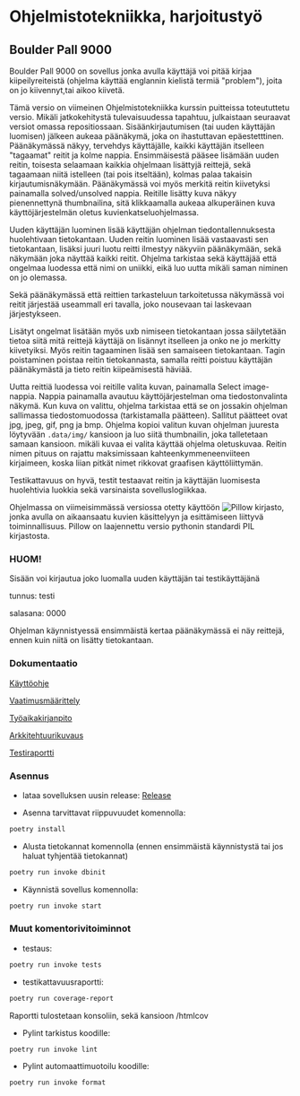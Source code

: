 # Ohjelmistotekniikka, harjoitustyö

## Boulder Pall 9000
 Boulder Pall 9000 on sovellus jonka avulla käyttäjä voi pitää kirjaa kiipeilyreiteistä (ohjelma käyttää englannin kielistä termiä "problem"), joita on jo kiivennyt,tai aikoo kiivetä.

 Tämä versio on viimeinen Ohjelmistotekniikka kurssin puitteissa toteututtetu versio. Mikäli jatkokehitystä tulevaisuudessa tapahtuu, julkaistaan seuraavat versiot omassa repositiossaan. Sisäänkirjautumisen (tai uuden käyttäjän luomisen) jälkeen aukeaa päänäkymä, joka on ihastuttavan epäestetttinen. Päänäkymässä näkyy, tervehdys käyttäjälle, kaikki käyttäjän itselleen "tagaamat" reitit ja kolme nappia. Ensimmäisestä pääsee lisämään uuden reitin, toisesta selaamaan kaikkia ohjelmaan lisättyjä reittejä, sekä tagaamaan niitä istelleen (tai pois itseltään), kolmas palaa takaisin kirjautumisnäkymään. Päänäkymässä voi myös merkitä reitin kiivetyksi painamalla solved/unsolved nappia. Reitille lisätty kuva näkyy pienennettynä thumbnailina, sitä klikkaamalla aukeaa alkuperäinen kuva käyttöjärjestelmän oletus kuvienkatseluohjelmassa.

 Uuden käyttäjän luominen lisää käyttäjän ohjelman tiedontallennuksesta huolehtivaan tietokantaan. Uuden reitin luominen lisää vastaavasti sen tietokantaan, lisäksi juuri luotu reitti ilmestyy näkyviin päänäkymään, sekä näkymään joka näyttää kaikki reitit. Ohjelma tarkistaa sekä käyttäjää että ongelmaa luodessa että nimi on uniikki, eikä luo uutta mikäli saman niminen on jo olemassa.
 
 Sekä päänäkymässä että reittien tarkasteluun tarkoitetussa näkymässä voi reitit järjestää useammall eri tavalla, joko nousevaan tai laskevaan järjestykseen.
 
 Lisätyt ongelmat lisätään myös uxb nimiseen tietokantaan jossa säilytetään tietoa siitä mitä reittejä käyttäjä on lisännyt itselleen ja onko ne jo merkitty kiivetyiksi. Myös reitin tagaaminen lisää sen samaiseen tietokantaan. Tagin poistaminen poistaa reitin tietokannasta, samalla reitti poistuu käyttäjän päänäkymästä ja tieto reitin kiipeämisestä häviää. 
 
 Uutta reittiä luodessa voi reitille valita kuvan, painamalla Select image-nappia. Nappia painamalla avautuu käyttöjärjestelman oma tiedostonvalinta näkymä. Kun kuva on valittu, ohjelma tarkistaa että se on jossakin ohjelman sallimassa tiedostomuodossa (tarkistamalla päätteen). Sallitut päätteet ovat jpg, jpeg, gif, png ja bmp. Ohjelma kopioi valitun kuvan ohjelman juuresta löytyvään ```.data/img/``` kansioon ja luo siitä thumbnailin, joka talletetaan samaan kansioon. mikäli kuvaa ei valita käyttää ohjelma oletuskuvaa. Reitin nimen pituus on rajattu maksimissaan kahteenkymmeneenviiteen kirjaimeen, koska liian pitkät nimet rikkovat graafisen käyttöliittymän. 
 
 Testikattavuus on hyvä, testit testaavat reitin ja käyttäjän luomisesta huolehtivia luokkia sekä varsinaista sovelluslogiikkaa.
 
  Ohjelmassa on viimeisimmässä versiossa otetty käyttöön ![Pillow](https://github.com/python-pillow/Pillow) kirjasto, jonka avulla on aikaansaatu kuvien käsittelyyn ja esittämiseen liittyvä toiminnallisuus. Pillow on laajennettu versio pythonin standardi PIL kirjastosta. 

### HUOM! 
Sisään voi kirjautua joko luomalla uuden käyttäjän tai testikäyttäjänä

tunnus: testi

salasana: 0000

Ohjelman käynnistyessä ensimmäistä kertaa päänäkymässä ei näy reittejä, ennen kuin niitä on lisätty tietokantaan. 

### Dokumentaatio

[Käyttöohje](https://github.com/Jiisala/ot_harjoitustyo/blob/main/Dokumentaatio/kayttoohje.md)

[Vaatimusmäärittely](https://github.com/Jiisala/ot_harjoitustyo/tree/main/Dokumentaatio/vaatimusmaarittely.md)

[Työaikakirjanpito](https://github.com/Jiisala/ot_harjoitustyo/blob/main/Dokumentaatio/tuntikirjanpito.md)

[Arkkitehtuurikuvaus](https://github.com/Jiisala/ot_harjoitustyo/blob/main/Dokumentaatio/arkkitehtuuri.md)

[Testiraportti](https://github.com/Jiisala/ot_harjoitustyo/blob/main/Dokumentaatio/testaus.md)

### Asennus
- lataa sovelluksen uusin release:
  [Release](https://github.com/Jiisala/ot_harjoitustyo/releases/tag/Viikko7)

- Asenna tarvittavat riippuvuudet komennolla:
```bash
poetry install
```
- Alusta tietokannat komennolla (ennen ensimmäistä käynnistystä tai jos haluat tyhjentää tietokannat)
```bash
poetry run invoke dbinit
```
- Käynnistä sovellus komennolla:
```bash
poetry run invoke start
```
### Muut komentorivitoiminnot

- testaus:
```bash
poetry run invoke tests
```
- testikattavuusraportti:
```bash
poetry run coverage-report
```
Raportti tulostetaan konsoliin, sekä kansioon /htmlcov 

- Pylint tarkistus koodille:
```bash
poetry run invoke lint
```

- Pylint automaattimuotoilu koodille:
```bash
poetry run invoke format
```
